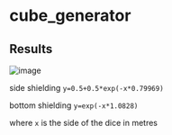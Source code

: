 # cube_generator

## Results
![image](https://user-images.githubusercontent.com/53089531/171359272-fe61ee45-32af-4dac-9e88-4469d8870804.png)


side shielding
```y=0.5+0.5*exp(-x*0.79969)```

bottom shielding
```y=exp(-x*1.0828)```

where ```x``` is the side of the dice in metres

<!---
More results
y=0.5+0.5*exp(-x*0.79969)
y=0.5+0.5*exp(-z*2.65/(2*208*0.79658))
y=0+1*exp(-x*1.0828)
y=0+1*exp(-z*2.65/(208*1.1766))


--->
